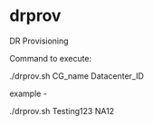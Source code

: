 # drprov
DR Provisioning

Command to execute:

./drprov.sh CG_name Datacenter_ID

example -

./drprov.sh Testing123 NA12
